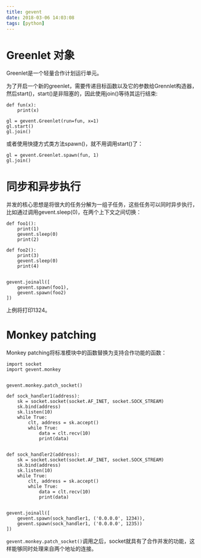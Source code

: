 ```yaml
---
title: gevent
date: 2018-03-06 14:03:08
tags: [python]
---
```


# Greenlet 对象

Greenlet是一个轻量合作计划运行单元。

为了开启一个新的greenlet，需要传递目标函数以及它的参数给Grennlet构造器，然后start()，start()是非阻塞的，因此使用join()等待其运行结束:
```
def fun(x):
    print(x)

gl = gevent.Greenlet(run=fun, x=1)
gl.start()
gl.join()
```

或者使用快捷方式类方法spawn()，就不用调用start()了：
```
gl = gevent.Greenlet.spawn(fun, 1)
gl.join()
```

# 同步和异步执行

并发的核心思想是将很大的任务分解为一组子任务，这些任务可以同时异步执行，比如通过调用gevent.sleep(0)，在两个上下文之间切换：
```
def foo1():
    print(1)
    gevent.sleep(0)
    print(2)

def foo2():
    print(3)
    gevent.sleep(0)
    print(4)


gevent.joinall([
    gevent.spawn(foo1),
    gevent.spawn(foo2)
])
```
上例将打印1324。

# Monkey patching

Monkey patching将标准模块中的函数替换为支持合作功能的函数：
```
import socket
import gevent.monkey


gevent.monkey.patch_socket()

def sock_handler1(address):
    sk = socket.socket(socket.AF_INET, socket.SOCK_STREAM)
    sk.bind(address)
    sk.listen(10)
    while True:
        clt, address = sk.accept()
        while True:
            data = clt.recv(10)
            print(data)


def sock_handler2(address):
    sk = socket.socket(socket.AF_INET, socket.SOCK_STREAM)
    sk.bind(address)
    sk.listen(10)
    while True:
        clt, address = sk.accept()
        while True:
            data = clt.recv(10)
            print(data)


gevent.joinall([
    gevent.spawn(sock_handler1, ('0.0.0.0', 1234)),
    gevent.spawn(sock_handler1, ('0.0.0.0', 1235))
])
```
`gevent.monkey.patch_socket()`调用之后，socket就具有了合作并发的功能，这样能够同时处理来自两个地址的连接。
